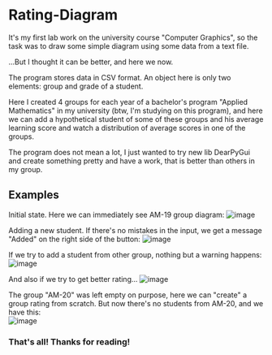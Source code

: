 # Rating-Diagram

It's my first lab work on the university course "Computer Graphics", so the task was to draw some simple diagram using some data from a text file.

...But I thought it can be better, and here we now.

The program stores data in CSV format. An object here is only two elements: group and grade of a student.

Here I created 4 groups for each year of a bachelor's program "Applied Mathematics" in my university (btw, I'm studying on this program),
and here we can add a hypothetical student of some of these groups and his average learning score and watch a distribution of average scores in
one of the groups.

The program does not mean a lot, I just wanted to try new lib DearPyGui and create something pretty and have a work, that is better than others in
my group.

## Examples

Initial state. Here we can immediately see AM-19 group diagram:
![image](https://user-images.githubusercontent.com/92950839/216827550-fec6283c-f9e7-4b89-902c-c3ded4b82df3.png)

Adding a new student. If there's no mistakes in the input, we get a message "Added" on the right side of the button:
![image](https://user-images.githubusercontent.com/92950839/216827729-df0f0881-ce3b-4ed5-891a-f0f677fcdbdc.png)

If we try to add a student from other group, nothing but a warning happens:
![image](https://user-images.githubusercontent.com/92950839/216827778-838d9fbc-23a1-4b07-8389-93ebd5c4e936.png)

And also if we try to get better rating...
![image](https://user-images.githubusercontent.com/92950839/216827805-bbe46db8-1d0f-498b-be52-826308592ec4.png)

The group "AM-20" was left empty on purpose, here we can "create" a group rating from scratch. But now there's no students from AM-20,
and we have this:<br>
![image](https://user-images.githubusercontent.com/92950839/216827919-34d90101-2d26-4e3a-933b-161c7e1262c1.png)


### That's all! Thanks for reading!
